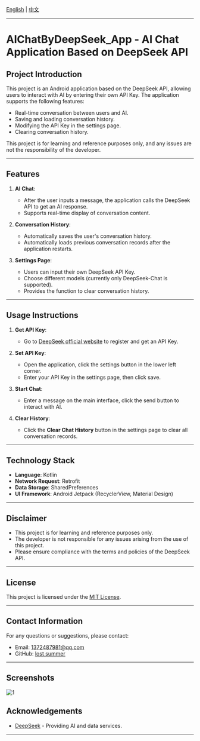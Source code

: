 [English](./README-en.md) | [中文](./README.md)

---

# AIChatByDeepSeek_App - AI Chat Application Based on DeepSeek API

## Project Introduction
This project is an Android application based on the DeepSeek API, allowing users to interact with AI by entering their own API Key. The application supports the following features:
- Real-time conversation between users and AI.
- Saving and loading conversation history.
- Modifying the API Key in the settings page.
- Clearing conversation history.

This project is for learning and reference purposes only, and any issues are not the responsibility of the developer.

---

## Features
1. **AI Chat**:
   - After the user inputs a message, the application calls the DeepSeek API to get an AI response.
   - Supports real-time display of conversation content.

2. **Conversation History**:
   - Automatically saves the user's conversation history.
   - Automatically loads previous conversation records after the application restarts.

3. **Settings Page**:
   - Users can input their own DeepSeek API Key.
   - Choose different models (currently only DeepSeek-Chat is supported).
   - Provides the function to clear conversation history.

---

## Usage Instructions
1. **Get API Key**:
   - Go to [DeepSeek official website](https://www.deepseek.com) to register and get an API Key.

2. **Set API Key**:
   - Open the application, click the settings button in the lower left corner.
   - Enter your API Key in the settings page, then click save.

3. **Start Chat**:
   - Enter a message on the main interface, click the send button to interact with AI.

4. **Clear History**:
   - Click the **Clear Chat History** button in the settings page to clear all conversation records.

---

## Technology Stack
- **Language**: Kotlin
- **Network Request**: Retrofit
- **Data Storage**: SharedPreferences
- **UI Framework**: Android Jetpack (RecyclerView, Material Design)

---

## Disclaimer
- This project is for learning and reference purposes only.
- The developer is not responsible for any issues arising from the use of this project.
- Please ensure compliance with the terms and policies of the DeepSeek API.

---

## License
This project is licensed under the [MIT License](LICENSE).

---

## Contact Information
For any questions or suggestions, please contact:
- Email: 1372487981@qq.com
- GitHub: [lost summer](https://github.com/driohcker)

---

## Screenshots
![1](https://github.com/user-attachments/assets/8592b4b2-c760-465c-9e31-0d0ef8306c11)

## Acknowledgements

- [DeepSeek](https://www.deepseek.com) - Providing AI and data services.

---
